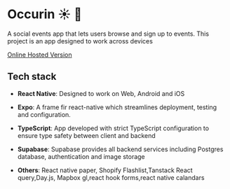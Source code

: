 # Occurin :sunny: :newspaper:

A social events app that lets users browse and sign up to events.
This project is an app designed to work across devices

[Online Hosted Version](https://66b1013242913a3059a1dc10--occurin.netlify.app/)

## Tech stack

- **React Native**: Designed to work on Web, Android and iOS
- **Expo**: A frame fir react-native which streamlines deployment, testing and configuration.
- **TypeScript**: App developed with strict TypeScript configuration to ensure type safety between client and backend
- **Supabase**: Supabase provides all backend services including Postgres database, authentication and image storage

- **Others**: React native paper, Shopify Flashlist,Tanstack React query,Day.js, Mapbox gl,react hook forms,react native calandars


